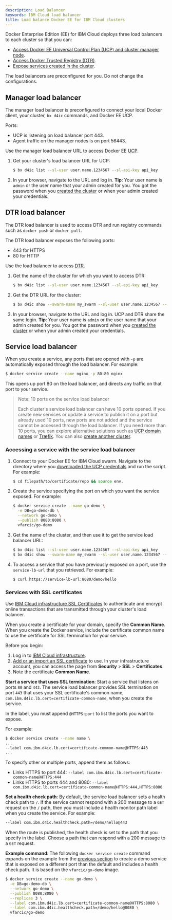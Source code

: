 ```yaml
---
description: Load Balancer
keywords: IBM Cloud load balancer
title: Load balance Docker EE for IBM Cloud clusters
---
```


Docker Enterprise Edition (EE) for IBM Cloud deploys three load balancers to each cluster so that you can:
* [Access Docker EE Universal Control Plan (UCP) and cluster manager node](#manager-load-balancer).
* [Access Docker Trusted Registry (DTR)](#dtr-load-balancer).
* [Expose services created in the cluster](#service-load-balancer).

The load balancers are preconfigured for you. Do not change the configurations.

## Manager load balancer
The manager load balancer is preconfigured to connect your local Docker client, your cluster, `bx d4ic` commands, and Docker EE UCP.

Ports:
* UCP is listening on load balancer port 443.
* Agent traffic on the manager nodes is on port 56443.

Use the manager load balancer URL to access Docker EE [UCP](/datacenter/ucp/2.2/guides/).

1. Get your cluster's load balancer URL for UCP:
   ```bash
   $ bx d4ic list --sl-user user.name.1234567 --sl-api-key api_key
   ```

2. In your browser, navigate to the URL and log in.
   **Tip**: Your user name is `admin` or the user name that your admin created for you. You got the password when you [created the cluster](administering-swarms.md#create-swarms) or when your admin created your credentials.


## DTR load balancer
The DTR load balancer is used to access DTR and run registry commands such as `docker push` or `docker pull`.

The DTR load balancer exposes the following ports:
* 443 for HTTPS
* 80 for HTTP

Use the load balancer to access [DTR](/datacenter/dtr/2.4/guides/).

1. Get the name of the cluster for which you want to access DTR:
   ```bash
   $ bx d4ic list --sl-user user.name.1234567 --sl-api-key api_key
   ```

2. Get the DTR URL for the cluster:
   ```bash
   $ bx d4ic show --swarm-name my_swarm --sl-user user.name.1234567 --sl-api-key api_key
   ```

3. In your browser, navigate to the URL and log in. UCP and DTR share the same login.
   **Tip**: Your user name is `admin` or the user name that your admin created for you. You got the password when you [created the cluster](administering-swarms.md#create-swarms) or when your admin created your credentials.

## Service load balancer
When you create a service, any ports that are opened with `-p` are automatically exposed through the load balancer. For example:

```bash
$ docker service create --name nginx -p 80:80 nginx
```

This opens up port 80 on the load balancer, and directs any traffic
on that port to your service.

> Note: 10 ports on the service load balancer
>
> Each cluster's service load balancer can have 10 ports opened. If you create new services or update a service to publish it on a port but already used 10 ports, new ports are not added and the service cannot be accessed through the load balancer.
> If you need more than 10 ports, you can explore alternative solutions such as [UCP domain names](https://docs.docker.com/datacenter/ucp/2.2/guides/admin/configure/use-domain-names-to-access-services/) or [Træfik](https://github.com/containous/traefik). You can also [create another cluster](administering-swarms.md#create-swarms).

### Accessing a service with the service load balancer

1. Connect to your Docker EE for IBM Cloud swarm. Navigate to the directory where you [downloaded the UCP credentials](administering-swarms.md#download-client-certificates) and run the script. For example:
   ```bash
   $ cd filepath/to/certificate/repo && source env.
   ```

2. Create the service specifying the port on which you want the service exposed. For example:
   ```bash
   $ docker service create --name go-demo \
     -e DB=go-demo-db \
     --network go-demo \
     --publish 8080:8080 \
     vfarcic/go-demo
   ```

3. Get the name of the cluster, and then use it to get the service load balancer URL:
   ```bash
   $ bx d4ic list --sl-user user.name.1234567 --sl-api-key api_key
   $ bx d4ic show --swarm-name my_swarm --sl-user user.name.1234567 --sl-api-key api_key
   ```

4. To access a service that you have previously exposed on a port, use the `service-lb-url` that you retrieved. For example:
   ```bash
   $ curl https://service-lb-url:8080/demo/hello
   ```

### Services with SSL certificates
Use [IBM Cloud infrastructure SSL Certificates](https://knowledgelayer.softlayer.com/topic/ssl-certificates) to authenticate and encrypt online transactions that are transmitted through your cluster's load balancer.

When you create a certificate for your domain, specify the **Common Name**. When you create the Docker service, include the certificate common name to use the certificate for SSL termination for your service.

Before you begin:
1. Log in to [IBM Cloud infrastructure](https://control.softlayer.com/).
2. [Add or an import an SSL certificate](https://knowledgelayer.softlayer.com/topic/ssl-certificates) to use. In your infrastructure account, you can access the page from **Security** > **SSL** > **Certificates**.
3. Note the certificate **Common Name**.

**Start a service that uses SSL termination**: Start a service that listens on ports `80` and `443`. The service load balancer provides SSL termination on port `443` that uses your SSL certificate's common name, `com.ibm.d4ic.lb.cert=certificate-common-name`, when you create the service.

In the label, you must append `@HTTPS:port` to list the ports you want to expose.

For example:

```bash
$ docker service create --name name \
...
--label com.ibm.d4ic.lb.cert=certificate-common-name@HTTPS:443
...
```

To specify other or multiple ports, append them as follows:
* Links HTTPS to port 444: `--label com.ibm.d4ic.lb.cert=certificate-common-name@HTTPS:444`
* Links HTTPS to ports 444 and 8080: `--label com.ibm.d4ic.lb.cert=certificate-common-name@HTTPS:444,HTTPS:8080`

**Set a health check path**: By default, the service load balancer sets a health check path to `/`. If the service cannot respond with a 200 message to a `GET` request on the `/` path, then you must include a health monitor path label when you create the service. For example:

```bash
--label com.ibm.d4ic.healthcheck.path=/demo/hello@443
```

When the route is published, the health check is set to the path that you specify in the label. Choose a path that can respond with a 200 message to a `GET` request.

**Example command**: The following `docker service create` command expands on the example from the [previous section](#access-a-service-with-the-service-load-balancer) to create a demo service that is exposed on a different port than the default and includes a health check path. It is based on the `vfarcic/go-demo` image.

```bash
$ docker service create --name go-demo \
  -e DB=go-demo-db \
  --network go-demo \
  --publish 8080:8080 \
  --replicas 3 \
  --label com.ibm.d4ic.lb.cert=certificate-common-name@HTTPS:8080 \
  --label com.ibm.d4ic.healthcheck.path=/demo/hello@8080 \
  vfarcic/go-demo
```
